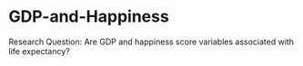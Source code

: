 # GDP-and-Happiness
Research Question:  Are GDP and happiness score variables associated with life expectancy?
